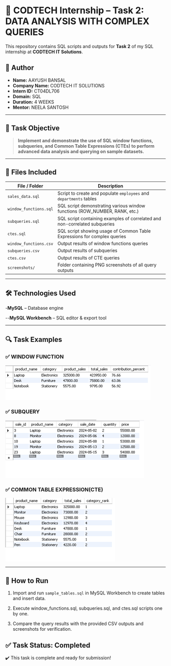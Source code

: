 # 🚀 CODTECH Internship – Task 2: DATA ANALYSIS WITH COMPLEX QUERIES

This repository contains SQL scripts and outputs for **Task 2** of my SQL internship at **CODTECH IT Solutions**.

## 📢 Author

- **Name:** AAYUSH BANSAL  
- **Company Name:** CODTECH IT SOLUTIONS  
- **Intern ID:** CT04DL706  
- **Domain:** SQL  
- **Duration:** 4 WEEKS  
- **Mentor:** NEELA SANTOSH

---

## 📌 Task Objective

> **Implement and demonstrate the use of SQL window functions, subqueries, and Common Table Expressions (CTEs) to perform advanced data analysis and querying on sample datasets.**

---

## 📂 Files Included

| File / Folder           | Description                                                                |
|-------------------------|----------------------------------------------------------------------------|
| `sales_data.sql`        | Script to create and populate `employees` and `departments` tables         |
| `window_functions.sql`  | SQL script demonstrating various window functions (ROW_NUMBER, RANK, etc.) |
| `subqueries.sql`        | SQL script containing examples of correlated and non-correlated subqueries |
| `ctes.sql`              | SQL script showing usage of Common Table Expressions for complex queries   |
| `window_functions.csv`  | Output results of window functions queries                                 |
| `subqueries.csv`        | Output results of subqueries                                               |
| `ctes.csv`              | Output results of CTE queries                                              |
| `screenshots/`          | Folder containing PNG screenshots of all query outputs                     |

---

## 🛠️ Technologies Used

-**MySQL** – Database engine

--**MySQL Workbench** – SQL editor & export tool

----
## 🔍 Task Examples

### ✅ WINDOW FUNCTION
![COMMON TABLE EXPRESSION(CTE)](screenshots/CTE.png)

### ✅ SUBQUERY
![SUBQUERY](screenshots/Subquery.png)

### ✅ COMMON TABLE EXPRESSION(CTE)
![WINDOW FUNCTION](screenshots/Window_Function.png)

---

## 📌 How to Run

1. Import and run `sample_tables.sql` in MySQL Workbench to create tables and insert data.

2. Execute window_functions.sql, subqueries.sql, and ctes.sql scripts one by one.

3. Compare the query results with the provided CSV outputs and screenshots for verification.

## ✅ Task Status: Completed

✔️ This task is complete and ready for submission!
